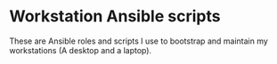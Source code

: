 # Workstation Ansible scripts

These are Ansible roles and scripts I use to bootstrap and maintain my
workstations (A desktop and a laptop).
